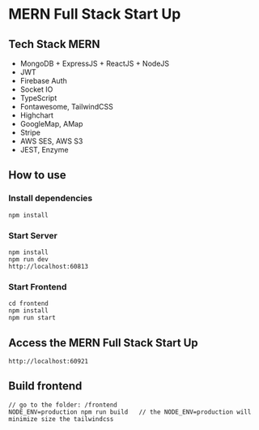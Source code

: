 # MERN Full Stack Start Up

## Tech Stack MERN
- MongoDB + ExpressJS + ReactJS + NodeJS
- JWT
- Firebase Auth
- Socket IO
- TypeScript
- Fontawesome, TailwindCSS
- Highchart
- GoogleMap, AMap
- Stripe
- AWS SES, AWS S3
- JEST, Enzyme

## How to use

### Install dependencies
```
npm install
```

### Start Server
```$xslt
npm install
npm run dev
http://localhost:60813
```

### Start Frontend
```
cd frontend
npm install
npm run start
```

## Access the MERN Full Stack Start Up
```$xslt
http://localhost:60921
```

## Build frontend
```$xslt
// go to the folder: /frontend
NODE_ENV=production npm run build   // the NODE_ENV=production will minimize size the tailwindcss
```
